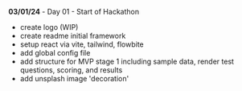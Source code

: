 **03/01/24** - Day 01 - Start of Hackathon
- create logo (WIP)
- create readme initial framework
- setup react via vite, tailwind, flowbite
- add global config file
- add structure for MVP stage 1 including sample data, render test questions, scoring, and results
- add unsplash image 'decoration'
